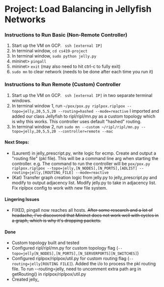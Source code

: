 # Project: Load Balancing in Jellyfish Networks

### Instructions to Run Basic (Non-Remote Controller)
1. Start up the VM on GCP. ``` ssh [external IP]```
2. In terminal window, ``` cd cs419-project ```
3. In terminal window, ``` sudo python jelly.py ```
4. mininet> ``` pingall ```
5. mininet> ``` exit ``` (may also need to hit ctrl-c to fully exit)
6. ``` sudo mn ``` to clear network (needs to be done after each time you run it)

### Instructions to Run Remote (Custom) Controller
1. Start up the VM on GCP. ``` ssh [external IP]``` in two separate terminal windows.
2. In terminal window 1, run ``` ~/pox/pox.py riplpox.riplpox --topo=jelly,20,5,5,20 --routing=hashed --mode=reactive ``` I imported and added our class Jellyfish to ripl/ripl/mn.py as a custom topology which is why this works. This controller uses default "hashed" routing.
3. In terminal window 2, run ``` sudo mn --custom ~/ripl/ripl/mn.py --topo=jelly,20,5,5,20 --controller=remote --mac ```

#### Next Steps:
- (Laurent) in jelly_prescript.py, write logic for ecmp. Create and output a "routing file" (pkl file). This will be a command line arg when starting the controller. e.g. The command to run the controller will be ```pox/pox.py riplpox.riplpox --topo=jelly,[N_NODES],[N_PORTS],[ADLIST] --routing=jelly,[ROUTING_FILE] --mode=reactive ```
- (Kat) Transfer graph creation logic from jelly.py to jelly_prescript.py and modify to output adjacency list. Modify jelly.py to take in adjacency list. Fix riplpox config to work with new file system.


#### Lingering Issues
- FIXED, pingall now reaches all hosts. ~~After some research and a lot of headache, I've discovered that Mininet does not work well with cycles in a graph, which is why it's dropping packets.~~

#### Done
- Custom topology built and tested
- Configured ripl/ripl/mn.py for custom topology flag (```--topo=jelly[N_NODES],[N_PORTS],[N_SERVERPORTS][N_SWITCHES]```)
- Configured riplpox/riplpox/util.py for custom routing flag (```--routing=jelly[ROUTING FILE]```). Added the i/o to process the pkl routing file. To run --routing=jelly, need to uncomment extra path arg in getRouting() in riplpox/riplpox/util.py
- Created jelly_
